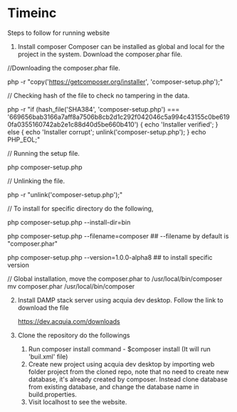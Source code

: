 # Timeinc

Steps to follow for running website

1. Install composer
  Composer can be installed as global and local for the project in the system. Download the composer.phar file.
  
  //Downloading the composer.phar file.
  
  php -r "copy('https://getcomposer.org/installer', 'composer-setup.php');"
  
  
  // Checking hash of the file to check no tampering in the data.
  
  php -r "if (hash_file('SHA384', 'composer-setup.php') === '669656bab3166a7aff8a7506b8cb2d1c292f042046c5a994c43155c0be6190fa0355160742ab2e1c88d40d5be660b410') { echo 'Installer verified'; } else { echo 'Installer corrupt'; unlink('composer-setup.php'); } echo PHP_EOL;"
  
  
  // Running the setup file.
  
  php composer-setup.php
  
  
  // Unlinking the file.
  
  php -r "unlink('composer-setup.php');"
  
  
  // To install for specific directory do the following,
  
  php composer-setup.php --install-dir=bin
    
  php composer-setup.php --filename=composer ## --filename by default is "composer.phar"
    
  php composer-setup.php --version=1.0.0-alpha8 ## to install specific version
    
    
  // Global installation, move the composer.phar to /usr/local/bin/composer
    mv composer.phar /usr/local/bin/composer
    
2. Install DAMP stack server using acquia dev desktop. Follow the link to download the file

    https://dev.acquia.com/downloads
    
3. Clone the repository do the followings
     1. Run composer install command - $composer install (It will run 'buil.xml' file)
     2. Create new project using acquia dev desktop by importing web folder project from the cloned repo, note that no need to create
        new database, it's already created by composer. Instead clone database from existing database, and change the database name 
        in build.properties.
     3. Visit localhost to see the website.
     
